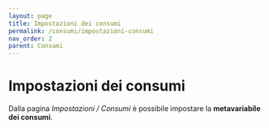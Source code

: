 ```yaml
---
layout: page
title: Impostazioni dei consumi
permalink: /consumi/impostazioni-consumi
nav_order: 2
parent: Consumi
---
```


#  Impostazioni dei consumi

Dalla pagina *Impostazioni / Consumi* è possibile impostare la **metavariabile dei consumi**.
